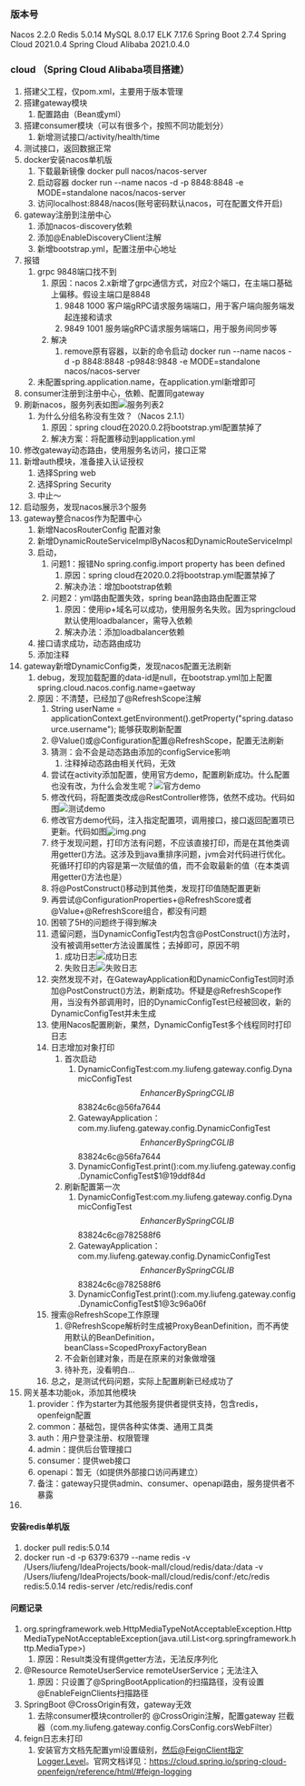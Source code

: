 ### 版本号
Nacos 2.2.0
Redis 5.0.14
MySQL 8.0.17
ELK   7.17.6
Spring Boot 2.7.4
Spring Cloud 2021.0.4
Spring Cloud Alibaba 2021.0.4.0


### cloud （Spring Cloud Alibaba项目搭建）
1. 搭建父工程，仅pom.xml，主要用于版本管理
2. 搭建gateway模块
   1. 配置路由（Bean或yml）
3. 搭建consumer模块（可以有很多个，按照不同功能划分）
   1. 新增测试接口/activity/health/time
4. 测试接口，返回数据正常
5. docker安装nacos单机版
   1. 下载最新镜像 docker pull nacos/nacos-server 
   2. 启动容器 docker run --name nacos -d -p 8848:8848 -e MODE=standalone nacos/nacos-server 
   3. 访问localhost:8848/nacos(账号密码默认nacos，可在配置文件开启)
6. gateway注册到注册中心
   1. 添加nacos-discovery依赖
   2. 添加@EnableDiscoveryClient注解
   3. 新增bootstrap.yml，配置注册中心地址
7. 报错
   1. grpc 9848端口找不到
      1. 原因：nacos 2.x新增了grpc通信方式，对应2个端口，在主端口基础上偏移。假设主端口是8848
         1. 9848 1000 客户端gRPC请求服务端端口，用于客户端向服务端发起连接和请求 
         2. 9849 1001 服务端gRPC请求服务端端口，用于服务间同步等
      2. 解决
         1. remove原有容器，以新的命令启动 docker run --name nacos -d -p 8848:8848 -p9848:9848 -e MODE=standalone nacos/nacos-server
   2. 未配置spring.application.name，在application.yml新增即可
8. consumer注册到注册中心，依赖、配置同gateway
9. 刷新nacos，服务列表如图![服务列表2](./img/register-center-server-list.png)
   1. 为什么分组名称没有生效？（Nacos 2.1.1）
      1. 原因：spring cloud在2020.0.2将bootstrap.yml配置禁掉了
      2. 解决方案：将配置移动到application.yml
10. 修改gateway动态路由，使用服务名访问，接口正常
11. 新增auth模块，准备接入认证授权
    1. 选择Spring web
    2. 选择Spring Security
    3. 中止～
12. 启动服务，发现nacos展示3个服务
13. gateway整合nacos作为配置中心
    1. 新增NacosRouterConfig 配置对象
    2. 新增DynamicRouteServiceImplByNacos和DynamicRouteServiceImpl
    3. 启动，
       1. 问题1：报错No spring.config.import property has been defined
          1. 原因：spring cloud在2020.0.2将bootstrap.yml配置禁掉了
          2. 解决办法：增加bootstrap依赖
       2. 问题2：yml路由配置失效，spring bean路由路由配置正常
          1. 原因：使用ip+域名可以成功，使用服务名失败。因为springcloud默认使用loadbalancer，需导入依赖
          2. 解决办法：添加loadbalancer依赖
    4. 接口请求成功，动态路由成功
    5. 添加注释
14. gateway新增DynamicConfig类，发现nacos配置无法刷新
    1. debug，发现加载配置的data-id是null，在bootstrap.yml加上配置spring.cloud.nacos.config.name=gaetway
    2. 原因：不清楚，已经加了@RefreshScope注解
       1. String userName = applicationContext.getEnvironment().getProperty("spring.datasource.username"); 能够获取刷新配置
       2. @Value()或@Configuration配置@RefreshScope，配置无法刷新
       3. 猜测：会不会是动态路由添加的configService影响
          1. 注释掉动态路由相关代码，无效
       4. 尝试在activity添加配置，使用官方demo，配置刷新成功。什么配置也没有改，为什么会发生呢？![官方demo](./img/nacos-config-official-demo.png)
       5. 修改代码，将配置类改成@RestController修饰，依然不成功。代码如图![测试demo](./img/nacos-config-test.png)
       6. 修改官方demo代码，注入指定配置项，调用接口，接口返回配置项已更新。代码如图![img.png](img/nacos-config-test2.png)
       7. 终于发现问题，打印方法有问题，不应该直接打印，而是在其他类调用getter()方法。这涉及到java重排序问题，jvm会对代码进行优化。死循环打印的内容是第一次赋值的值，而不会取最新的值（在本类调用getter()方法也是）
       8. 将@PostConstruct()移动到其他类，发现打印值随配置更新
       9. 再尝试@ConfigurationProperties+@RefreshScore或者@Value+@RefreshScore组合，都没有问题
       10. 困顿了5H的问题终于得到解决
       11. 遗留问题，当DynamicConfigTest内包含@PostConstruct()方法时，没有被调用setter方法设置属性；去掉即可，原因不明
           1. 成功日志![成功日志](./img/nacos-config-log-success.png)
           2. 失败日志![失败日志](./img/nacos-config-log-fail.png)
       12. 突然发现不对，在GatewayApplication和DynamicConfigTest同时添加@PostConstruct()方法，刷新成功。怀疑是@RefreshScope作用，当没有外部调用时，旧的DynamicConfigTest已经被回收，新的DynamicConfigTest并未生成
       13. 使用Nacos配置刷新，果然，DynamicConfigTest多个线程同时打印日志
       14. 日志增加对象打印
           1. 首次启动
              1. DynamicConfigTest:com.my.liufeng.gateway.config.DynamicConfigTest$$EnhancerBySpringCGLIB$$83824c6c@56fa7644
              2. GatewayApplication：com.my.liufeng.gateway.config.DynamicConfigTest$$EnhancerBySpringCGLIB$$83824c6c@56fa7644
              3. DynamicConfigTest.print():com.my.liufeng.gateway.config.DynamicConfigTest$1@19ddf84d
           2. 刷新配置第一次
              1. DynamicConfigTest:com.my.liufeng.gateway.config.DynamicConfigTest$$EnhancerBySpringCGLIB$$83824c6c@782588f6
              2. GatewayApplication：com.my.liufeng.gateway.config.DynamicConfigTest$$EnhancerBySpringCGLIB$$83824c6c@782588f6
              3. DynamicConfigTest.print():com.my.liufeng.gateway.config.DynamicConfigTest$1@3c96a06f
       15. 搜索@RefreshScope工作原理
           1. @RefreshScope解析时生成被ProxyBeanDefinition，而不再使用默认的BeanDefinition，beanClass=ScopedProxyFactoryBean
           2. 不会新创建对象，而是在原来的对象做增强
           3. 待补充，没看明白...
       16. 总之，是测试代码问题，实际上配置刷新已经成功了
15. 网关基本功能ok，添加其他模块 
    1. provider：作为starter为其他服务提供者提供支持，包含redis，openfeign配置
    2. common：基础包，提供各种实体类、通用工具类
    3. auth：用户登录注册、权限管理
    4. admin：提供后台管理接口
    5. consumer：提供web接口
    6. openapi：暂无（如提供外部接口访问再建立）
    7. 备注：gateway只提供admin、consumer、openapi路由，服务提供者不暴露
16. 


#### 安装redis单机版
1. docker pull redis:5.0.14 
2. docker run -d -p 6379:6379 --name redis -v /Users/liufeng/IdeaProjects/book-mall/cloud/redis/data:/data -v /Users/liufeng/IdeaProjects/book-mall/cloud/redis/conf:/etc/redis redis:5.0.14 redis-server /etc/redis/redis.conf 

#### 问题记录
1. org.springframework.web.HttpMediaTypeNotAcceptableException.HttpMediaTypeNotAcceptableException(java.util.List<org.springframework.http.MediaType>)
   1. 原因：Result<T>类没有提供getter方法，无法反序列化
2. @Resource RemoteUserService remoteUserService；无法注入
   1. 原因：只设置了@SpringBootApplication的扫描路径，没有设置@EnableFeignClients扫描路径
3. SpringBoot @CrossOrigin有效，gateway无效
   1. 去除consumer模块controller的 @CrossOrigin注解，配置gateway 拦截器（com.my.liufeng.gateway.config.CorsConfig.corsWebFilter）
4. feign日志未打印 
   1. 安装官方文档先配置yml设置级别，然后@FeignClient指定Logger.Level。官网文档详见：https://cloud.spring.io/spring-cloud-openfeign/reference/html/#feign-logging
